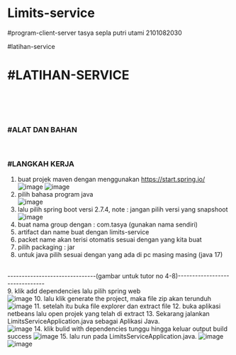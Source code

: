 # Limits-service
#program-client-server
tasya sepla putri utami 2101082030

#latihan-service
<br><H1>#LATIHAN-SERVICE<H1>
<br><h3>#ALAT DAN BAHAN</h3>
<br><h3>#LANGKAH KERJA</h3>
1. buat projek maven dengan menggunakan https://start.spring.io/
![image](https://user-images.githubusercontent.com/113502811/192435601-ef28683f-82a1-4c41-816d-1aef2d0b98ca.png)
![image](https://user-images.githubusercontent.com/113502811/192429490-4c42afe9-5f4d-4e96-bf8a-f33fd5aff1db.png)
2. pilih bahasa program java
<br>![image](https://user-images.githubusercontent.com/113502811/192429440-5c5de219-aceb-4248-99ec-05f94a157446.png)
3. lalu pilih spring boot versi 2.7.4, note : jangan pilih versi yang snapshoot
![image](https://user-images.githubusercontent.com/113502811/192429534-0e036fb4-10ab-456b-81cd-ba1833fd7760.png)
4. buat nama group dengan : com.tasya (gunakan nama sendiri)
5. artifact dan name buat dengan limits-service
6. packet name akan terisi otomatis sesuai dengan yang kita buat
7. pilih packaging : jar
8. untuk java pilih sesuai dengan yang ada di pc masing masing (java 17)

<br>-------------------------------(gambar untuk tutor no 4-8)-------------------------------
<br>9. klik add dependencies lalu pilih spring web
<BR>![image](https://user-images.githubusercontent.com/113502811/192429807-be4c5c99-ac93-47e2-a8ed-e46032caa377.png)
10. lalu klik generate the project, maka file zip akan terunduh
![image](https://user-images.githubusercontent.com/113502811/192433150-7fdb8795-7e49-49bf-a669-88a3fd2629e2.png)
11. setelah itu buka file explorer dan extract file
12. buka aplikasi netbeans lalu open projek yang telah di extract
13. Sekarang jalankan LimitsServiceApplication.java sebagai Aplikasi Java.
<br>![image](https://user-images.githubusercontent.com/113502811/192434648-4a5c8243-efab-4ef6-95e5-cf32f40a045a.png)
14. klik bulid with dependencies tunggu hingga keluar output build success
![image](https://user-images.githubusercontent.com/113502811/192434768-605d289e-c18e-4f34-8dce-3714f3bdd4f2.png)
15. lalu run pada LimitsServiceApplication.java.
![image](https://user-images.githubusercontent.com/113502811/192434970-a1b92e6f-975e-46d3-b5f4-4cd8a60447da.png)
![image](https://user-images.githubusercontent.com/113502811/192436563-64141183-1c82-4a92-be77-9f31ea4ac575.png)
